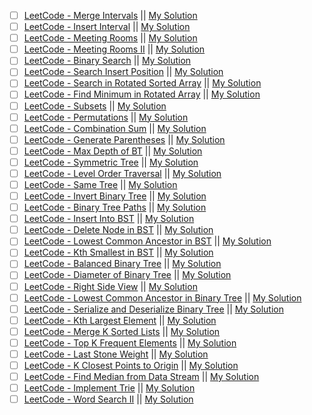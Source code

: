 - [ ] [LeetCode - Merge Intervals](https://leetcode.com/problems/merge-intervals/) || [My Solution]()
- [ ] [LeetCode - Insert Interval](https://leetcode.com/problems/insert-interval/) || [My Solution]()
- [ ] [LeetCode - Meeting Rooms](https://leetcode.com/problems/meeting-rooms/) || [My Solution]()
- [ ] [LeetCode - Meeting Rooms II](https://leetcode.com/problems/meeting-rooms-ii/) || [My Solution]()
- [ ] [LeetCode - Binary Search](https://leetcode.com/problems/binary-search/) || [My Solution]()
- [ ] [LeetCode - Search Insert Position](https://leetcode.com/problems/search-insert-position/) || [My Solution]()
- [ ] [LeetCode - Search in Rotated Sorted Array](https://leetcode.com/problems/search-in-rotated-sorted-array/) || [My Solution]()
- [ ] [LeetCode - Find Minimum in Rotated Array](https://leetcode.com/problems/find-minimum-in-rotated-sorted-array/) || [My Solution]()
- [ ] [LeetCode - Subsets](https://leetcode.com/problems/subsets/) || [My Solution]()
- [ ] [LeetCode - Permutations](https://leetcode.com/problems/permutations/) || [My Solution]()
- [ ] [LeetCode - Combination Sum](https://leetcode.com/problems/combination-sum/) || [My Solution]()
- [ ] [LeetCode - Generate Parentheses](https://leetcode.com/problems/generate-parentheses/) || [My Solution]()
- [ ] [LeetCode - Max Depth of BT](https://leetcode.com/problems/maximum-depth-of-binary-tree/) || [My Solution]()
- [ ] [LeetCode - Symmetric Tree](https://leetcode.com/problems/symmetric-tree/) || [My Solution]()
- [ ] [LeetCode - Level Order Traversal](https://leetcode.com/problems/binary-tree-level-order-traversal/) || [My Solution]()
- [ ] [LeetCode - Same Tree](https://leetcode.com/problems/same-tree/) || [My Solution]()
- [ ] [LeetCode - Invert Binary Tree](https://leetcode.com/problems/invert-binary-tree/) || [My Solution]()
- [ ] [LeetCode - Binary Tree Paths](https://leetcode.com/problems/binary-tree-paths/) || [My Solution]()
- [ ] [LeetCode - Insert Into BST](https://leetcode.com/problems/insert-into-a-binary-search-tree/) || [My Solution]()
- [ ] [LeetCode - Delete Node in BST](https://leetcode.com/problems/delete-node-in-a-bst/) || [My Solution]()
- [ ] [LeetCode - Lowest Common Ancestor in BST](https://leetcode.com/problems/lowest-common-ancestor-of-a-binary-search-tree/) || [My Solution]()
- [ ] [LeetCode - Kth Smallest in BST](https://leetcode.com/problems/kth-smallest-element-in-a-bst/) || [My Solution]()
- [ ] [LeetCode - Balanced Binary Tree](https://leetcode.com/problems/balanced-binary-tree/) || [My Solution]()
- [ ] [LeetCode - Diameter of Binary Tree](https://leetcode.com/problems/diameter-of-binary-tree/) || [My Solution]()
- [ ] [LeetCode - Right Side View](https://leetcode.com/problems/binary-tree-right-side-view/) || [My Solution]()
- [ ] [LeetCode - Lowest Common Ancestor in Binary Tree](https://leetcode.com/problems/lowest-common-ancestor-of-a-binary-tree/) || [My Solution]()
- [ ] [LeetCode - Serialize and Deserialize Binary Tree](https://leetcode.com/problems/serialize-and-deserialize-binary-tree/) || [My Solution]()
- [ ] [LeetCode - Kth Largest Element](https://leetcode.com/problems/kth-largest-element-in-an-array/) || [My Solution]()
- [ ] [LeetCode - Merge K Sorted Lists](https://leetcode.com/problems/merge-k-sorted-lists/) || [My Solution]()
- [ ] [LeetCode - Top K Frequent Elements](https://leetcode.com/problems/top-k-frequent-elements/) || [My Solution]()
- [ ] [LeetCode - Last Stone Weight](https://leetcode.com/problems/last-stone-weight/) || [My Solution]()
- [ ] [LeetCode - K Closest Points to Origin](https://leetcode.com/problems/k-closest-points-to-origin/) || [My Solution]()
- [ ] [LeetCode - Find Median from Data Stream](https://leetcode.com/problems/find-median-from-data-stream/) || [My Solution]()
- [ ] [LeetCode - Implement Trie](https://leetcode.com/problems/implement-trie-prefix-tree/) || [My Solution]()
- [ ] [LeetCode - Word Search II](https://leetcode.com/problems/word-search-ii/) || [My Solution]()